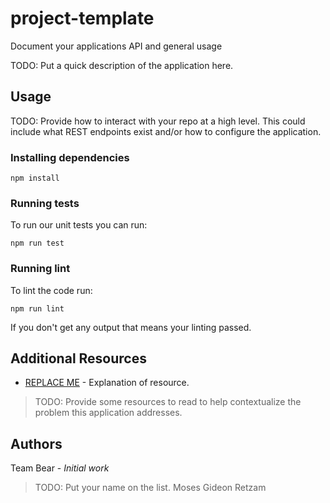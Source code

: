 # project-template
Document your applications API and general usage

TODO: Put a quick description of the application here.

## Usage
TODO: Provide how to interact with your repo at a high level. This could include what REST endpoints exist and/or how to configure the application.

### Installing dependencies
```
npm install
```

### Running tests
To run our unit tests you can run:

```
npm run test
```

### Running lint
To lint the code run:

```
npm run lint
```
If you don't get any output that means your linting passed.

## Additional Resources

* [REPLACE ME](https://example.com) - Explanation of resource.

> TODO: Provide some resources to read to help contextualize the problem this application addresses.

## Authors

Team Bear - *Initial work*

> TODO: Put your name on the list.
Moses
Gideon
Retzam
